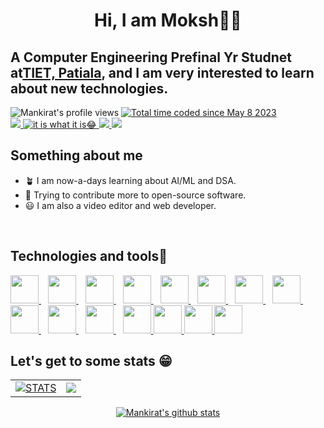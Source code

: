 <h1 align="center">Hi, I am Moksh👋🏻</h1>
<h2>A Computer Engineering Prefinal Yr Studnet at<a href="https://www.thapar.edu">TIET, Patiala</a>, and I am very interested to learn about new technologies.</h2>
<div style="display:inline-block">
  <img src="https://komarev.com/ghpvc/?username=Moksh081&label=Profile%20views&color=0eed4a&style=for-the-badge" alt="Mankirat's profile views" />
  <a href="https://wakatime.com/@6c4560a5-693d-422a-a2c0-518eec177837"><img src="https://wakatime.com/badge/user/6c4560a5-693d-422a-a2c0-518eec177837.svg?style=for-the-badge" alt="Total time coded since May 8 2023" /></a></br>
  <a href="https://www.linkedin.com/in/moksh-sharma-62b1191a6/" style="decoration:none">
    <img src="https://img.shields.io/badge/LinkedIn-0077B5?style=for-the-badge&logo=linkedin&logoColor=white"/>
  </a>
  <a href="https://github.com/Moksh081" style="decoration:none">
    <img src="https://img.shields.io/badge/GitHub-100000?style=for-the-badge&logo=github&logoColor=white" title="it is what it is😂">
  </a>
  <a href="mailto:msharma2_be22@thapar.edu" style="decoration:none">
    <img src="https://img.shields.io/badge/Gmail-D14836?style=for-the-badge&logo=gmail&logoColor=white"/>
  </a>
  <a href="https://www.instagram.com/moksh3341/" style="decoration:none">
    <img src="https://img.shields.io/badge/Instagram-E4405F?style=for-the-badge&logo=instagram&logoColor=white"/>
  </a>
</div>
<br>
<div>
  <h2>Something about me</h2>
  <ul>
    <li> 🪴 I am now-a-days learning about AI/ML and DSA.</li>
    <li> 🚀 Trying to contribute more to open-source software.</li>
    <li> 😃 I am also a video editor and web developer.</li>
  </ul>
</div>
<br>
<div>
  <h2>Technologies and tools🤖</h2>
  <div style="display:inline-block">
    <a href="https://www.w3schools.com/c/c_intro.php">
      <img src="https://github.com/MankiratSingh1315/MankiratSingh1315/assets/120726854/cd259c7c-7d7d-47c0-b83a-400743e22b6e" height=45/>
    </a>&ensp;	
    <a href="https://www.w3schools.com/cpp/default.asp">
      <img src="https://github.com/MankiratSingh1315/MankiratSingh1315/assets/120726854/ce0f9687-5217-4fc6-8fcb-535d07d0e8cc" height=45/>
    </a>&ensp;	
    <a href="https://flutter.dev/">
      <img src="https://github.com/MankiratSingh1315/MankiratSingh1315/assets/120726854/18f5028f-cd75-413a-a2bf-3fa67356d789" height=45/>
    </a>&ensp;		
    <a href="https://www.w3schools.com/html/">
      <img src="https://github.com/MankiratSingh1315/MankiratSingh1315/assets/120726854/6d9adb54-4681-4e2b-be26-149470cb3e60" height=45/>
    </a>&ensp;	
    <a href="https://www.w3.org/Style/CSS/Overview.en.html">
      <img src="https://github.com/MankiratSingh1315/MankiratSingh1315/assets/120726854/2efe6403-1dec-4c6c-b826-649d62d8c470" height=45/>
    </a>&ensp;	
    <a href="https://developer.mozilla.org/en-US/docs/Web/JavaScript">
      <img src="https://github.com/MankiratSingh1315/MankiratSingh1315/assets/120726854/4f35c131-b0a2-4bfe-a53e-4c9addccfc8c" height=45/>
    </a>&ensp;		
    <a href="https://www.mongodb.com/">
      <img src="https://github.com/MankiratSingh1315/MankiratSingh1315/assets/120726854/01ae1e20-f653-49f1-a6ef-064d868c4a8b" height=45/>
    </a>&ensp;	
    <a href="https://www.mysql.com/">
      <img src="https://github.com/MankiratSingh1315/MankiratSingh1315/assets/120726854/7dd67cad-148f-4943-b42b-abc3a590b991" height=45/>
    </a>&ensp;
    <a href="https://www.python.org/">
      <img src="https://github.com/MankiratSingh1315/MankiratSingh1315/assets/120726854/5a76893d-54b8-4e4b-95c1-2453dffb6ea6" height=45/>
    </a>&ensp;
    <a href="https://flask.palletsprojects.com/">
      <img src="https://github.com/MankiratSingh1315/MankiratSingh1315/assets/120726854/4bb88e8c-acd6-481e-b3aa-a62dc65e879d" height=45/>
    </a>&ensp;
    <a href="https://www.react.dev/">
      <img src="https://github.com/MankiratSingh1315/MankiratSingh1315/assets/120726854/53bfb558-774b-4d2b-8a01-da06f01f5998" height=45/>
    </a>&ensp;
     <a href="https://sass-lang.com/">
      <img src="" height=45/>
       </a>
    <a href="https://tailwindcss.com/">
      <img src="" height=45/>
       </a>
      <a href="https://www.php.net/">
      <img src="" height=45/>
       </a>
    <a href="https://firebase.google.com/">
      <img src="https://github.com/MankiratSingh1315/MankiratSingh1315/assets/120726854/91bccba5-5b67-46bd-b14f-0b26b5ca1906" height=45/>
       </a>

  </div>
  <br>
  <div>
    <h2>Let's get to some stats 😁</h2>
    <p align="center">
      <table>
        <tr>
      <td><a href="https://github.com/Moksh081" align="center"><img alt="STATS" src="https://github-readme-stats.vercel.app/api?username=Moksh081&show_icons=true&theme=gotham"></a></td>
    <td><img src="https://github-readme-streak-stats.herokuapp.com/?user=Moksh081&theme=gotham&hide_border=false&border_radius=4.5&locale=en&date_format=&mode=daily&exclude_days=&sections=total%2Ccurrent%2Clongest&type=svg&background-type=gradient&properties=background"/></td>
        </tr>
      </table>
  </p>
    <p align="center">
       <a href="https://github.com/Moksh081"><img height="auto" align="center" alt="Mankirat's github stats" 
         src="https://github-profile-trophy.vercel.app/?username=Moksh081&row=1&column=7&theme=darkhub&margin-w=15e" /></a> 
  </div>

    
  
